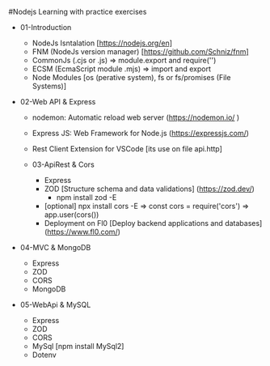 #Nodejs Learning with practice exercises

- 01-Introduction
  - NodeJs Isntalation [https://nodejs.org/en]
  - FNM (NodeJs version manager) [https://github.com/Schniz/fnm]
  - CommonJs (.cjs or .js) => module.export and require('<module>')
  - ECSM (EcmaScript module .mjs) => import and export
  - Node Modules [os (perative system), fs or fs/promises (File Systems)]
  
- 02-Web API & Express
  - nodemon: Automatic reload web server (https://nodemon.io/ )
  - Express JS: Web Framework for Node.js (https://expressjs.com/)
  - Rest Client Extension for VSCode [its use on file api.http]
  
  - 03-ApiRest & Cors
    - Express
    - ZOD [Structure schema and data validations] (https://zod.dev/)
      - npm install zod -E
    - [optional] npx install cors -E => const cors = require('cors') => app.user(cors())
    - Deployment on Fl0 [Deploy backend applications and databases] (https://www.fl0.com/)
  
- 04-MVC & MongoDB
    - Express
    - ZOD
    - CORS
    - MongoDB

- 05-WebApi & MySQL
    - Express
    - ZOD
    - CORS
    - MySql [npm install MySql2]
    - Dotenv